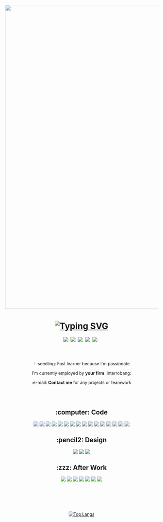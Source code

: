 <div id="header" align="center">
  <img src="https://media0.giphy.com/media/9eutY1z2G3bpbP2zeJ/giphy.gif" width="1000" style="pointer-events: none; cursor: default;"/>
  
 <h1><a href="https://git.io/typing-svg" style="pointer-events: none; cursor: default;"><img src="https://readme-typing-svg.herokuapp.com?font=Cascadia+Code&weight=800&size=40&duration=3000&pause=10000&color=BDD6E7&background=7AE8FF00&center=true&multiline=true&width=1000&height=60&lines=Welcome+I'm+designer+%26+dev+Web++" alt="Typing SVG" /></a>
  </h1>
  
  <div style='display:flex; justify-content:center;'>
    <a href="https://lm-ant.github.io">
        <img src="https://img.shields.io/badge/Portfolio-AD8CD6.svg?style=for-the-badge" />
    </a>&nbsp;&nbsp;
    <a href="mailto:louismarie.beyer@gmail.com">
        <img src="https://img.shields.io/badge/Gmail-D14836?style=for-the-badge&logo=gmail&logoColor=white" />
    </a>&nbsp;&nbsp;
    <a href="https://discord.gg/9y6GFBmAJx">
        <img src="https://img.shields.io/badge/Discord-7289DA?style=for-the-badge&logo=discord&logoColor=white" />
    </a>&nbsp;&nbsp;
    <a href="https://www.linkedin.com/in/louis-marie-beyer-886818164/">
        <img src="https://img.shields.io/badge/LinkedIn-0077B5?style=for-the-badge&logo=linkedin&logoColor=white"/>
    </a>&nbsp;&nbsp;
    <a href="https://www.instagram.com/louismarie10/">
        <img src="https://img.shields.io/badge/Instagram-E4405F?style=for-the-badge&logo=instagram&logoColor=white"/>
    </a>&nbsp;&nbsp;
</div>
  
  <br></br>
  
  <p>- :seedling: Fast learner because I'm passionate</p>
  <p>I'm currently employed by <strong>your firm</strong> :interrobang:</p>
  <p>:e-mail: <strong>Contact me</strong> for any projects or teamwork</p>
    
  <br></br>
  
  <h2>:computer: Code</h2>
  <img src="https://img.shields.io/badge/HTML5-E34F26?style=for-the-badge&logo=html5&logoColor=white"/>
  <img src="https://img.shields.io/badge/JavaScript-323330?style=for-the-badge&logo=javascript&logoColor=white"/>
  <img src="https://img.shields.io/badge/json-5E5C5C?style=for-the-badge&logo=json&logoColor=white"/>
  <img src="https://img.shields.io/badge/CSS3-1572B6?style=for-the-badge&logo=css3&logoColor=white"/>
  <img src="https://img.shields.io/badge/Sass-CC6699?style=for-the-badge&logo=sass&logoColor=white"/>
  <img src="https://img.shields.io/badge/Svelte-4A4A55?style=for-the-badge&logo=svelte&logoColor=white"/>
  <img src="https://img.shields.io/badge/ThreeJs-black?style=for-the-badge&logo=three.js&logoColor=white"/>
  <img src="https://img.shields.io/badge/VSCode-0078D4?style=for-the-badge&logo=visual%20studio%20code&logoColor=white"/>
  <img src="https://img.shields.io/badge/prettier-1A2C34?style=for-the-badge&logo=prettier&logoColor=white"/>
  <img src="https://img.shields.io/badge/windows%20terminal-4D4D4D?style=for-the-badge&logo=windows%20terminal&logoColor=white"/>
  <img src="https://img.shields.io/badge/Node.js-339933?style=for-the-badge&logo=nodedotjs&logoColor=white"/>
  <img src="https://img.shields.io/badge/npm-CB3837?style=for-the-badge&logo=npm&logoColor=white"/>
  <img src="https://img.shields.io/badge/Windows_beta-0078D6?style=for-the-badge&logo=windows&logoColor=white"/>
  <img src="https://img.shields.io/badge/GIT-E44C30?style=for-the-badge&logo=git&logoColor=white"/>
  <img src="https://img.shields.io/badge/AMD%20Ryzen_7_5800X-ED1C24?style=for-the-badge&logo=amd&logoColor=white"/>
  <img src="https://img.shields.io/badge/AMD%20Radeon_RX_6900XT-ED1C24?style=for-the-badge&logo=amd&logoColor=white"/>

  <h2>:pencil2: Design</h2>
  <img src="https://img.shields.io/badge/blender-%23F5792A.svg?style=for-the-badge&logo=blender&logoColor=white"/>
  <img src="https://img.shields.io/badge/Figma-F24E1E?style=for-the-badge&logo=figma&logoColor=white"/>
  <img src="https://img.shields.io/badge/Clip_Studio_Paint-AD8CD6.svg?style=for-the-badge" />
  
  <h2>:zzz: After Work</h2>
  <img src="https://img.shields.io/badge/Deezer-FEAA2D?style=for-the-badge&logo=deezer&logoColor=white"/>
  <img src="https://img.shields.io/badge/Crunchyroll-F47521?style=for-the-badge&logo=crunchyroll&logoColor=white"/>
  <img src="https://img.shields.io/badge/Twitch-9146FF?style=for-the-badge&logo=twitch&logoColor=white"/>
  <img src="https://img.shields.io/badge/Epic%20Games-313131?style=for-the-badge&logo=Epic%20Games&logoColor=white"/>
  <img src="https://img.shields.io/badge/Counter_Strike-000000?style=for-the-badge&logo=counter-strike&logoColor=white"/>
  <img src="https://img.shields.io/badge/Steam-000000?style=for-the-badge&logo=steam&logoColor=white"/>
  <img src="https://img.shields.io/badge/Riot_Games-D32936?style=for-the-badge&logo=riot-games&logoColor=white"/>
  
  <br></br>
  <br></br>
  
[![Top Langs](https://github-readme-stats.vercel.app/api/top-langs/?username=lm-ant&layout=compact&theme=material-palenight)](https://github.com/anuraghazra/github-readme-stats)
</div>







